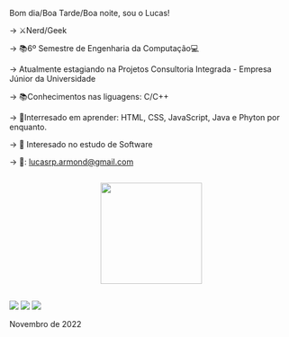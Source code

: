 Bom dia/Boa Tarde/Boa noite, sou o Lucas!

-> ⚔️Nerd/Geek 

-> 📚6º Semestre de Engenharia da Computação💻

-> Atualmente estagiando na Projetos Consultoria Integrada - Empresa Júnior da Universidade 


-> 📚Conhecimentos nas liguagens: C/C++

-> 📗Interresado em aprender: HTML, CSS, JavaScript, Java e Phyton por enquanto.

-> 🤔 Interesado no estudo de Software

-> 📩: lucasrp.armond@gmail.com

##

<div align="center">
  <a href="https://github.com/lucasrp9054">
  <img height="180em" src="https://github-readme-stats.vercel.app/api?username=lucasrp9054&show_icons=true&theme=blue&include_all_commits=true&count_private=true"/>
  
</div>

##

<div> 
  
  <a href = "mailto:-> 📩: lucasrp.armond@gmail.com"><img src="https://img.shields.io/badge/-Gmail-%23333?style=for-the-badge&logo=gmail&logoColor=white" target="_blank"></a>
  <a href="https://www.instagram.com/lucasrp.armond" target="_blank"><img src="https://img.shields.io/badge/-Instagram-%23E4405F?style=for-the-badge&logo=instagram&logoColor=white" target="_blank"></a>
  <a href="https://www.linkedin.com/in/lucas-ribeiro-de-paula-471440209/" target="_blank"><img src="https://img.shields.io/badge/-LinkedIn-%230077B5?style=for-the-badge&logo=linkedin&logoColor=white" target="_blank"></a> 
  
 Novembro de 2022

